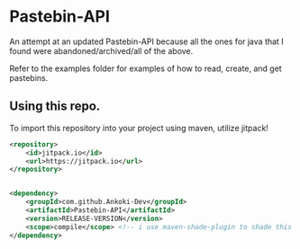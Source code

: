 # Pastebin-API
An attempt at an updated Pastebin-API because all the ones for java that I found were abandoned/archived/all of the above.

Refer to the examples folder for examples of how to read, create, and get pastebins.

## Using this repo.
To import this repository into your project using maven, utilize jitpack!  
```xml
<repository>
    <id>jitpack.io</id>
    <url>https://jitpack.io</url>
</repository>


<dependency>
    <groupId>com.github.Ankoki-Dev</groupId>
    <artifactId>Pastebin-API</artifactId>
    <version>RELEASE-VERSION</version>
    <scope>compile</scope> <!-- i use maven-shade-plugin to shade this into my jar -->
</dependency>
```